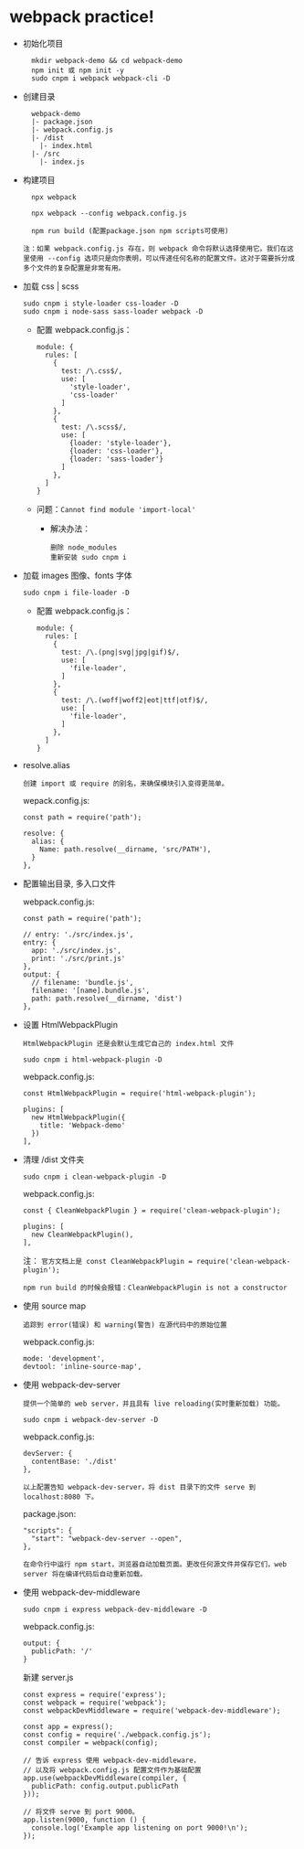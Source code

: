 # webpack practice!

- 初始化项目

        mkdir webpack-demo && cd webpack-demo
        npm init 或 npm init -y
        sudo cnpm i webpack webpack-cli -D

- 创建目录

        webpack-demo
        |- package.json
        |- webpack.config.js
        |- /dist
          |- index.html
        |- /src
          |- index.js

- 构建项目

        npx webpack

        npx webpack --config webpack.config.js

        npm run build (配置package.json npm scripts可使用)

  `注：如果 webpack.config.js 存在，则 webpack 命令将默认选择使用它。我们在这里使用 --config 选项只是向你表明，可以传递任何名称的配置文件。这对于需要拆分成多个文件的复杂配置是非常有用。`

- 加载 css | scss

      sudo cnpm i style-loader css-loader -D
      sudo cnpm i node-sass sass-loader webpack -D

  - 配置 webpack.config.js：

        module: {
          rules: [
            {
              test: /\.css$/,
              use: [
                'style-loader',
                'css-loader'
              ]
            },
            {
              test: /\.scss$/,
              use: [
                {loader: 'style-loader'},
                {loader: 'css-loader'},
                {loader: 'sass-loader'}
              ]
            },
          ]
        }

  - 问题：`Cannot find module 'import-local'`
    - 解决办法：

          删除 node_modules
          重新安装 sudo cnpm i

- 加载 images 图像、fonts 字体

      sudo cnpm i file-loader -D

  - 配置 webpack.config.js：

        module: {
          rules: [
            {
              test: /\.(png|svg|jpg|gif)$/,
              use: [
                'file-loader',
              ]
            },
            {
              test: /\.(woff|woff2|eot|ttf|otf)$/,
              use: [
                'file-loader',
              ]
            },
          ]
        }

- resolve.alias

  `创建 import 或 require 的别名，来确保模块引入变得更简单。`

  wepack.config.js:

      const path = require('path');

      resolve: {
        alias: {
          Name: path.resolve(__dirname, 'src/PATH'),
        }
      },

- 配置输出目录, 多入口文件

  webpack.config.js:

      const path = require('path');

      // entry: './src/index.js',
      entry: {
        app: './src/index.js',
        print: './src/print.js'
      },
      output: {
        // filename: 'bundle.js',
        filename: '[name].bundle.js',
        path: path.resolve(__dirname, 'dist')
      },

- 设置 HtmlWebpackPlugin

  `HtmlWebpackPlugin 还是会默认生成它自己的 index.html 文件`

      sudo cnpm i html-webpack-plugin -D

  webpack.config.js:

      const HtmlWebpackPlugin = require('html-webpack-plugin');

      plugins: [
        new HtmlWebpackPlugin({
          title: 'Webpack-demo'
        })
      ],
- 清理 /dist 文件夹

      sudo cnpm i clean-webpack-plugin -D

  webpack.config.js:

      const { CleanWebpackPlugin } = require('clean-webpack-plugin');

      plugins: [
        new CleanWebpackPlugin(),
      ],

  注：
  `官方文档上是 const CleanWebpackPlugin = require('clean-webpack-plugin');`

  `npm run build 的时候会报错：CleanWebpackPlugin is not a constructor`

- 使用 source map

  `追踪到 error(错误) 和 warning(警告) 在源代码中的原始位置`

  webpack.config.js:

      mode: 'development',
      devtool: 'inline-source-map',

- 使用 webpack-dev-server

  `提供一个简单的 web server，并且具有 live reloading(实时重新加载) 功能。`

      sudo cnpm i webpack-dev-server -D

  webpack.config.js:

      devServer: {
        contentBase: './dist'
      },

  `以上配置告知 webpack-dev-server，将 dist 目录下的文件 serve 到 localhost:8080 下。`

  package.json:

      "scripts": {
        "start": "webpack-dev-server --open",
      },

  `在命令行中运行 npm start，浏览器自动加载页面。更改任何源文件并保存它们，web server 将在编译代码后自动重新加载。`

- 使用 webpack-dev-middleware

      sudo cnpm i express webpack-dev-middleware -D

  webpack.config.js:

      output: {
        publicPath: '/'
      }

  新建 server.js

      const express = require('express');
      const webpack = require('webpack');
      const webpackDevMiddleware = require('webpack-dev-middleware');

      const app = express();
      const config = require('./webpack.config.js');
      const compiler = webpack(config);

      // 告诉 express 使用 webpack-dev-middleware，
      // 以及将 webpack.config.js 配置文件作为基础配置
      app.use(webpackDevMiddleware(compiler, {
        publicPath: config.output.publicPath
      }));

      // 将文件 serve 到 port 9000。
      app.listen(9000, function () {
        console.log('Example app listening on port 9000!\n');
      });

